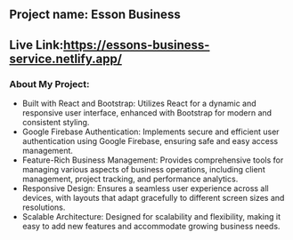 ## Project name: Esson Business
## Live Link:https://essons-business-service.netlify.app/
### About My Project:
- Built with React and Bootstrap: Utilizes React for a dynamic and responsive user interface, enhanced with Bootstrap for modern and consistent styling.
- Google Firebase Authentication: Implements secure and efficient user authentication using Google Firebase, ensuring safe and easy access management.
- Feature-Rich Business Management: Provides comprehensive tools for managing various aspects of business operations, including client management, project tracking, and performance analytics.
- Responsive Design: Ensures a seamless user experience across all devices, with layouts that adapt gracefully to different screen sizes and resolutions.
- Scalable Architecture: Designed for scalability and flexibility, making it easy to add new features and accommodate growing business needs.







